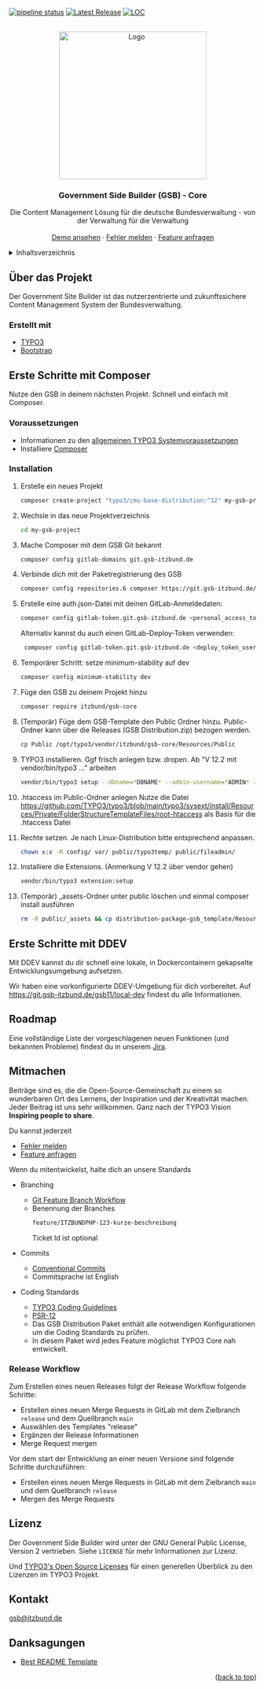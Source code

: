 <a name="readme-top"></a>



<!-- PROJECT SHIELDS -->
[![pipeline status](https://git.gsb-itzbund.de/gsb11/extensions/gsb_core/badges/main/pipeline.svg)][pipeline-url]
[![Latest Release](https://git.gsb-itzbund.de/gsb11/extensions/gsb_core/-/badges/release.svg)][release-url]
[![LOC](https://git.gsb-itzbund.de/gsb11/extensions/gsb_core/-/raw/main/badge-loc.svg)](https://git.gsb-itzbund.de/gsb11/extensions/gsb_core/-/raw/main/badge-loc.svg)



<!-- PROJECT LOGO -->
<br />
<div align="center">
  <a href="https://git.gsb-itzbund.de/gsb11extensions/gsb_core">
    <img src="https://produkt.gsb.bund.de/SiteGlobals/Frontend/Images/logo.png?__blob=normal&v=1" alt="Logo" width="300">
  </a>

<h3 align="center">Government Side Builder (GSB) - Core</h3>

  <p align="center">
    Die Content Management Lösung für die deutsche Bundesverwaltung - von der Verwaltung für die Verwaltung
    <br />
    <br />
    <a href="https://demo.gsb-itzbund.de/">Demo ansehen</a>
    ·
    <a href="https://jira.powerofone.de/jira/secure/CreateIssue!default.jspa?pid=21636&issuetype=1">Fehler melden</a>
    ·
    <a href="https://jira.powerofone.de/jira/secure/CreateIssue.jspa?pid=21636&issuetype=10">Feature anfragen</a>
  </p>
</div>



<!-- TABLE OF CONTENTS -->
<details>
  <summary>Inhaltsverzeichnis</summary>
  <ol>
    <li><a href="#uber-das-projekt">Über das Projekt</a></li>
    <li><a href="#erste-schritte-mit-composer">Erste Schritte mit Composer</a></li>
    <li><a href="#erste-schritte-mit-ddev">Erste Schritte mit DDEV</a></li>
    <li><a href="#roadmap">Roadmap</a></li>
    <li><a href="#mitmachen">Mitmachen</a></li>
    <li><a href="#lizenz">Lizenz</a></li>
    <li><a href="#kontakt">Kontakt</a></li>
    <li><a href="#danksagungen">Danksagungen</a></li>
  </ol>
</details>



<!-- ABOUT THE PROJECT -->
## Über das Projekt

Der Government Site Builder ist das nutzerzentrierte und zukunftssichere Content Management System der Bundesverwaltung.


### Erstellt mit

* [TYPO3][typo3-url]
* [Bootstrap][bootstrap-url]



<!-- GETTING STARTED -->
## Erste Schritte mit Composer

Nutze den GSB in deinem nächsten Projekt. Schnell und einfach mit Composer.


### Voraussetzungen

- Informationen zu den [allgemeinen TYPO3 Systemvoraussetzungen][typo3-requirements-url]
- Installiere [Composer][composer-url]


### Installation

1. Erstelle ein neues Projekt
   ```sh
   composer create-project "typo3/cms-base-distribution:^12" my-gsb-project
   ```
1. Wechsle in das neue Projektverzeichnis
   ```sh
   cd my-gsb-project
   ```
1. Mache Composer mit dem GSB Git bekannt
   ```sh
   composer config gitlab-domains git.gsb-itzbund.de
   ```
1. Verbinde dich mit der Paketregistrierung des GSB
   ```sh
   composer config repositories.6 composer https://git.gsb-itzbund.de/api/v4/group/6/-/packages/composer/
   ```
1. Erstelle eine auth.json-Datei mit deinen GitLab-Anmeldedaten:
   ```sh
   composer config gitlab-token.git.gsb-itzbund.de <personal_access_token>
   ```
   Alternativ kannst du auch einen GitLab-Deploy-Token verwenden:
   ```sh
    composer config gitlab-token.git.gsb-itzbund.de <deploy_token_username> <deploy_token>
    ```
1. Temporärer Schritt: setze minimum-stability auf dev
   ```sh
   composer config minimum-stability dev
   ```
1. Füge den GSB zu deinem Projekt hinzu
   ```sh
   composer require itzbund/gsb-core
   ```

1. (Temporär) Füge dem GSB-Template den Public Ordner hinzu. Public-Ordner kann über die Releases (GSB Distribution.zip) bezogen werden.
   ```sh
   cp Public /opt/typo3/vendor/itzbund/gsb-core/Resources/Public
   ```

1. TYPO3 installieren. Ggf frisch anlegen bzw. dropen. Ab "V 12.2 mit vendor/bin/typo3 ..." arbeiten
   ```sh
   vendor/bin/typo3 setup --dbname=*DBNAME* --admin-username=*ADMIN* --admin-user-password=*PASSWORD*
   ```
1. .htaccess im Public-Ordner anlegen
Nutze die Datei https://github.com/TYPO3/typo3/blob/main/typo3/sysext/install/Resources/Private/FolderStructureTemplateFiles/root-htaccess als Basis für die .htaccess Datei
1. Rechte setzen. Je nach Linux-Distribution bitte entsprechend anpassen.
    ```sh
   chown x:x -R config/ var/ public/typo3temp/ public/fileadmin/
   ```
1. Installiere die Extensions. (Anmerkung V 12.2 über vendor gehen)
   ```sh
   vendor/bin/typo3 extension:setup
   ```
1. (Temporär) _assets-Ordner unter public löschen und einmal composer install ausführen
   ```sh
   rm -R public/_assets && cp distribution-package-gsb_template/Resources/Public/ /opt/typo3/vendor/itzbund/gsb-core/Resources/ -R
   ```


<!-- GETTING STARTED -->
## Erste Schritte mit DDEV

Mit DDEV kannst du dir schnell eine lokale, in Dockercontainern gekapselte Entwicklungsumgebung aufsetzen.

Wir haben eine vorkonfigurierte DDEV-Umgebung für dich vorbereitet. Auf https://git.gsb-itzbund.de/gsb11/local-dev findest du alle Informationen.



<!-- ROADMAP -->
## Roadmap

Eine vollständige Liste der vorgeschlagenen neuen Funktionen (und bekannten Probleme) findest du in unserem [Jira][jira-backlog-url].



<!-- CONTRIBUTING -->
## Mitmachen

Beiträge sind es, die die Open-Source-Gemeinschaft zu einem so wunderbaren Ort des Lernens, der Inspiration und der Kreativität machen. Jeder Beitrag ist uns sehr willkommen. Ganz nach der TYPO3 Vision **Inspiring people to share**.

Du kannst jederzeit
- [Fehler melden][jira-bug-url]
- [Feature anfragen][jira-story-url]

Wenn du mitentwickelst, halte dich an unsere Standards
- Branching
  - [Git Feature Branch Workflow][git-workflow-url]
  - Benennung der Branches
     ```sh
     feature/ITZBUNDPHP-123-kurze-beschreibung
     ````
     Ticket Id ist optional
- Commits
  - [Conventional Commits][conventionalcommits-url]
  - Commitsprache ist English

- Coding Standards
  - [TYPO3 Coding Guidelines][typo3-coding-guidelines-url]
  - [PSR-12][psr12-url]
  - Das GSB Distribution Paket enthält alle notwendigen Konfigurationen um die Coding Standards zu prüfen.
  - In diesem Paket wird jedes Feature möglichst TYPO3 Core nah entwickelt.

### Release Workflow
Zum Erstellen eines neuen Releases folgt der Release Workflow folgende Schritte:
- Erstellen eines neuen Merge Requests in GitLab mit dem Zielbranch `release` und dem Quellbranch `main`
- Auswählen des Templates "release"
- Ergänzen der Release Informationen
- Merge Request mergen

Vor dem start der Entwicklung an einer neuen Versione sind folgende Schritte durchzuführen:
- Erstellen eines neuen Merge Requests in GitLab mit dem Zielbranch `main` und dem Quellbranch `release`
- Mergen des Merge Requests


<!-- LICENSE -->
## Lizenz

Der Government Side Builder wird unter der GNU General Public License, Version 2 vertrieben. Siehe `LICENSE` für mehr Informationen zur Lizenz.

Und [TYPO3's Open Source Licenses][typo3-licenses-url] für einen generellen Überblick zu den Lizenzen im TYPO3 Projekt.



<!-- CONTACT -->
## Kontakt

gsb@itzbund.de



<!-- ACKNOWLEDGMENTS -->
## Danksagungen

* [Best README Template](https://github.com/othneildrew/Best-README-Template)

<p align="right">(<a href="#readme-top">back to top</a>)</p>



<!-- MARKDOWN LINKS & IMAGES -->
<!-- https://www.markdownguide.org/basic-syntax/#reference-style-links -->
[bootstrap-url]: https://getbootstrap.com
[composer-url]: https://getcomposer.org/
[conventionalcommits-url]: https://www.conventionalcommits.org/en/v1.0.0/
[git-workflow-url]: https://www.atlassian.com/git/tutorials/comparing-workflows/feature-branch-workflow
[jira-backlog-url]: https://jira.powerofone.de/jira/secure/RapidBoard.jspa?rapidView=2924&projectKey=ITZBUNDPHP&view=planning&issueLimit=100
[jira-bug-url]: https://jira.powerofone.de/jira/secure/CreateIssue!default.jspa?pid=21636&issuetype=1
[jira-story-url]: https://jira.powerofone.de/jira/secure/CreateIssue.jspa?pid=21636&issuetype=10
[pipeline-url]: https://git.gsb-itzbund.de/gsb11/distribution-package-gsb_template/-/commits/main
[release-url]: https://git.gsb-itzbund.de/gsb11/distribution-package-gsb_template/-/releases
[typo3-url]: https://get.typo3.org/
[typo3-licenses-url]: https://typo3.org/project/licenses
[typo3-requirements-url]: https://get.typo3.org/version/12#system-requirements
[typo3-coding-guidelines-url]: https://docs.typo3.org/m/typo3/reference-coreapi/master/en-us/CodingGuidelines/Index.html
[psr12-url]: https://www.php-fig.org/psr/psr-12/

